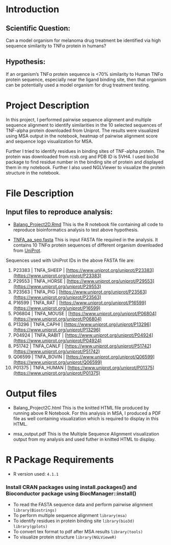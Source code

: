 # Introduction

## Scientific Question:
Can a model organism for melanoma drug treatment be identified via high sequence similarity to TNFα protein in humans?

## Hypothesis:
If an organism’s TNFα protein sequence is <70% similarity to Human TNFα protein sequence, especially near the ligand binding site, then that organism can be potentially used a model organism for drug treatment testing.

# Project Description
In this project, I performed pairwise sequence alignment and multiple sequence alignment to identify similarities in the 10 selected sequences of TNF-alpha protein downloaded from Uniprot. The results were visualized using MSA output in the notebook, heatmap of pairwise alignment score and sequence logo visualization for MSA.

Further I tried to identify residues in binding sites of TNF-alpha protein. The protein was downloaded from rcsb.org and PDB ID is 5VH4. I used bio3d package to find residue number in the binding site of protein and displayed them in my notebook. Further I also used NGLViewer to visualize the protein structure in the notebook.


# File Description

## Input files to reproduce analysis:

* [Balang_Project2D.Rmd](Balang_Project2D.Rmd)
This is the R notebook file containing all code to reproduce bioinformatics analysis to test above hypothesis. 

* [TNFA_aa_seq.fasta](TNFA_aa_seq.fasta)
This is input FASTA file required in the analysis. It contains 10 TNFα protein sequences of different organism downloaded from [UniProt](https://www.uniprot.org/).

Sequences used with UniProt IDs in the above FASTA file are: 

1. P23383 | TNFA_SHEEP | [https://www.uniprot.org/uniprot/P23383](https://www.uniprot.org/uniprot/P23383)
2. P29553 | TNFA_HORSE | [https://www.uniprot.org/uniprot/P29553](https://www.uniprot.org/uniprot/P29553)
3. P23563 | TNFA_PIG | [https://www.uniprot.org/uniprot/P23563](https://www.uniprot.org/uniprot/P23563)             
4. P16599 | TNFA_RAT | [https://www.uniprot.org/uniprot/P16599](https://www.uniprot.org/uniprot/P16599)      
5. P06804 | TNFA_MOUSE | [https://www.uniprot.org/uniprot/P06804](https://www.uniprot.org/uniprot/P06804)         
6. P13296 | TNFA_CAPHI | [https://www.uniprot.org/uniprot/P13296](https://www.uniprot.org/uniprot/P13296)
7. P04924 | TNFA_RABIT | [https://www.uniprot.org/uniprot/P04924](https://www.uniprot.org/uniprot/P04924)
8. P51742 | TNFA_CANLF | [https://www.uniprot.org/uniprot/P51742](https://www.uniprot.org/uniprot/P51742)
9. Q06599 | TNFA_BOVIN | [https://www.uniprot.org/uniprot/Q06599](https://www.uniprot.org/uniprot/Q06599)
10. P01375 | TNFA_HUMAN | [https://www.uniprot.org/uniprot/P01375](https://www.uniprot.org/uniprot/P01375)


# Output files

* Balang_Project2C.html
This is the knitted HTML file produced by running above R Notebook. For this analysis in MSA, I produced a PDF file as well containing visualization which is required to display in this HTML.

* msa_output.pdf
This is the Multiple Sequence Alignment visualization output from my analysis and used futher in knitted HTML to display.   

# R Package Requirements

* R version used: `4.1.1`

### Install CRAN packages using install.packages() and Bioconductor package using BiocManager::install()

* To read the FASTA sequence data and perform pairwise alignment
  `library(Biostrings)`
* To perform multiple sequence alignment 
  `library(msa)`
* To identify residues in protein binding site
  `library(bio3d)`
  `library(gplots)`
* To convert tex format to pdf after MSA results
 `library(tools)`
* To visualize protein structure
  `library(NGLVieweR)`
